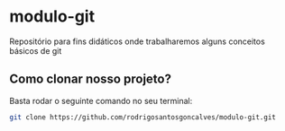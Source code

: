 # modulo-git
Repositório para fins didáticos onde trabalharemos alguns conceitos básicos de git

## Como clonar nosso projeto?
Basta rodar o seguinte comando no seu terminal:
```sh
git clone https://github.com/rodrigosantosgoncalves/modulo-git.git
```